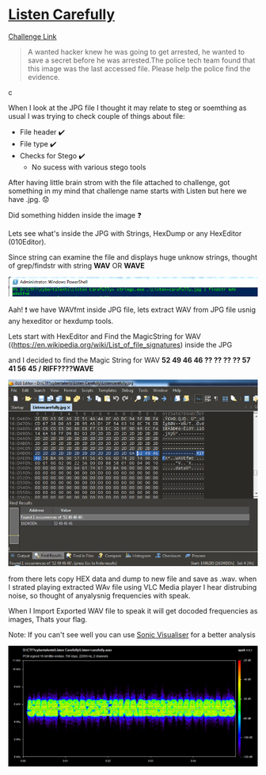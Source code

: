 
**[Listen Carefully](https://cybertalents.com/challenges/forensics/listen-carefully)**
===================  
[Challenge Link](https://s3-eu-west-1.amazonaws.com/hubchallenges/Forensics/Listen+carefully.jpg)  

> A wanted hacker knew he was going to get arrested, he wanted to save a secret before he was arrested.The police tech team found that this image was the last accessed file. Please help the police find the evidence.

c

When I look at the JPG file I thought it may relate to steg or soemthing as usual I was trying to check couple of things about file:

-  File header   :heavy_check_mark:
-  File type   :heavy_check_mark:
-  Checks for Stego   :heavy_check_mark: 
   * No sucess with various stego tools


After having little brain strom with the file attached to challenge, got something in my mind that challenge name starts with Listen but here we have .jpg.  :worried:

Did something hidden inside the image  :question: 

Lets see what's inside the JPG with Strings, HexDump or any HexEditor (010Editor).

Since string can examine the file and displays huge unknow strings, thought of grep/findstr with string **WAV** OR **WAVE** 

![](images/LC_Strings_WAV.PNG)  

Aah!  :exclamation: we have WAVfmt inside JPG file, lets extract WAV from JPG file usnig any hexeditor or hexdump tools.

Lets start with HexEditor and Find the MagicString for WAV ((https://en.wikipedia.org/wiki/List_of_file_signatures) inside the JPG

and I decided to find the Magic String for WAV **52 49 46 46 ?? ?? ?? ?? 57 41 56 45 / RIFF????WAVE**

![image](images/LC_010_Find_WAV.PNG)

from there lets copy HEX data and dump to new file and save as <filename>.wav. 
when I strated playing extracted WAv file using VLC Media player I hear distrubing noise, so thought of anyalysnig frequencies with speak.
  
When I Import Exported WAV file to speak it will get docoded frequencies as images, Thats your flag.
  
Note: If you can't see well you can use [Sonic Visualiser](https://sonicvisualiser.org/) for a better analysis

  ![image](images/LC_WAV.PNG)
  
  
